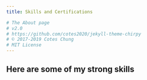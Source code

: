 ```yaml
---
title: Skills and Certifications

# The About page
# v2.0
# https://github.com/cotes2020/jekyll-theme-chirpy
# © 2017-2019 Cotes Chung
# MIT License
---
```


## Here are some of my strong skills
<head>
	<style>
		#services .pack-service {
    position: relative;
    min-height: 1px;
    float: left;
    width: 32%;
    padding: 2%;
    cursor: pointer;
    transition: all 0.5s ease 0s;
    -moz-transition: all 0.5s ease 0s;
    -webkit-transition: all 0.5s ease 0s;
    -o-transition: all 0.5s ease 0s;
}
#services .pack-service:hover {
    background: #fff;
    box-shadow: 0px 0px 0px 2px rgba(0, 0, 0, 0.05);
}
#services .alpha {margin: 1% 0 0 0;}
#services .service-icon {
    width: 92px;
    margin: 0 auto;
}
#services .service-icon i {
    display: block;
    width: 86px;
    height: 86px;
    border-radius: 50%;
    font-size: 40px;
    line-height: 80px;
    text-align: center;
    transition: all 0.5s ease 0s;
    -moz-transition: all 0.5s ease 0s;
    -webkit-transition: all 0.5s ease 0s;
    -o-transition: all 0.5s ease 0s;
}
#services .pack-service:hover .service-icon i {
    border: 3px solid #ccc;
    color: #fff;
    transform: scale(1) rotate(360deg);
    -webkit-transform: scale(1) rotate(360deg);
    -moz-transform: scale(1) rotate(360deg);
    -o-transform: scale(1) rotate(360deg);
}
#services .service-detail h6 {
    text-transform: uppercase;
    font-weight: 400;
    margin: 10px 0 3px 0;
    text-align: center;
    font-size: 15px !important;
}
#services .service-detail p {
    text-align: center;
    border-left: 0;
}

	</style>
</head>
<div class="row" id="services">
	<div class="col-md-12">
	</div>

	<div class="col-md-4 pack-service">
		<div class="service">
			<div class="service-icon"><i class="fa fa-line-chart"></i></div>
			<div class="service-detail">
				<h1>DATA ANALYSIS</h1>
				<h4>Translating Numbers into insights to help better decisions to increase business performance.</h4>
			</div>
		</div>
	</div>
	
	<div class="col-md-4 pack-service">
		<div class="service">
			<div class="service-icon"><i class="fa fa-database"></i></div>
			<div class="service-detail">
				<h1>DATA MODELING</h1>
				<h4>Connecting various data sources to create logical model for an information system.</h4>
			</div>
		</div>
	</div>

	<div class="col-md-4 pack-service">
		<div class="service">
			<div class="service-icon"><i class="fa fa-cubes"></i></div>
			<div class="service-detail">
				<h1>DATA ENGINEERING</h1>
				<h4>Managing Data workflows, pipelines, ETL processes to create a dataset for data analysis.</h4>
			</div>
		</div>
	</div>
	
	<div class="col-md-4 pack-service">
		<div class="service">
			<div class="service-icon"><i class="fa fa-bar-chart"></i></div>
			<div class="service-detail">
				<h1>DATA REPORTING AND VISUALIZATION</h1>
				<h4>Creating executive dashbaords to visualize the results of the analysis to help better informed decisions.</h4>
			</div>
		</div>
	</div>
	
	<div class="col-md-4 pack-service">
		<div class="service">
			<div class="service-icon"><i class="fa fa-cogs"></i></div>
			<div class="service-detail">
				<h1>MACHINE LEARNING AND ARTIFICIAL INTELLIGENCE</h1>
				<h4>Automating the process of the data analytics to identify patterns and reduce human error.</h4>
			</div>
		</div>
	</div>
	
	<div class="col-md-4 pack-service">
		<div class="service">
			<div class="service-icon"><i class="fa fa-users"></i></div>
			<div class="service-detail">
				<h1>PROJECT MANAGEMENT AND LEAN SIX SIGMA</h1>
				<h4>Helping the processes become lean and more efficient with a good project management.</h4>
			</div>
		</div>
	</div>
</div>	

<h2 data-toc-skip>MY SKILLSET</h2>
#### **Programming Languages**
#### R, Python, SQL, VBA, C#, JavaScript
#### **Data Engineering Tools**
#### MS SQL Server, Oracle, MySQL, PostgreSQL, Amazon Redshift, MS Access, Visual Studio
#### **Machine Learning Models**
#### Linear Regression, Logistic Regression, KNN, Naïve Bayes, Support Vector Machine, Random Forest, K-Means
#### **Visualization Tools**
#### Tableau, Power BI, QlikView, Google Data Studio, SAS
#### **BI and Statistical Tools:**
#### MS Excel, Minitab, NumPy, Pandas, Matplotlib, Caret, SSIS, SSAS, SSRS
#### **Project Management and Lean Six Sigma:**
#### MS Project, Trello, Jira, Minitab, MS Visio, DMAIC (Define, Measure, Analysis, Improve, Control) Processes
